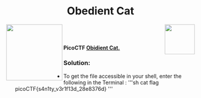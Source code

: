 <div align="center"> <h1> Obedient Cat</h1></div>
<img align = "right" src = "https://img.shields.io/badge/Points-5%20-blueviolet" width = 80>
<img align = "left" src = "https://img.shields.io/badge/Catagory-Genral%20Skills-yellow" width = 150>
<br><br> <h4>
PicoCTF <b><a href= "https://play.picoctf.org/practice/challenge/147?page=1"> Obidient Cat. </a></b></h4>

### Solution: 

- To get the file accessible in your shell, enter the following in the Terminal :
'''sh
cat flag
picoCTF{s4n1ty_v3r1f13d_28e8376d}
'''
